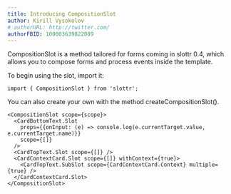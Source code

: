 ```yaml
---
title: Introducing CompositionSlot
author: Kirill Vysokolov
# authorURL: http://twitter.com/
authorFBID: 100003639822089
---
```


CompositionSlot is a method tailored for forms coming in slottr 0.4, which allows you to compose forms and process
events inside the template.

To begin using the slot, import it:

`import { CompositionSlot } from 'slottr';`

You can also create your own with the method createCompositionSlot().

<!--truncate-->

```tsx
<CompositionSlot scope={scope}>
  <CardBottomText.Slot
    props={{onInput: (e) => console.log(e.currentTarget.value, e.currentTarget.name)}}
    scope={[]}
  />
  <CardTopText.Slot scope={[]} />
  <CardContextCard.Slot scope={[]} withContext={true}>
    <CardTopText.SubSlot scope={CardContextCard.Context} multiple={true} />
  </CardContextCard.Slot>
</CompositionSlot>
```